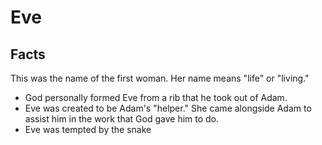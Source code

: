 # Eve

## Facts

This was the name of the first woman. Her name means "life" or "living."

* God personally formed Eve from a rib that he took out of Adam.
* Eve was created to be Adam's "helper." She came alongside Adam to assist him in the work that God gave him to do.
* Eve was tempted by the snake